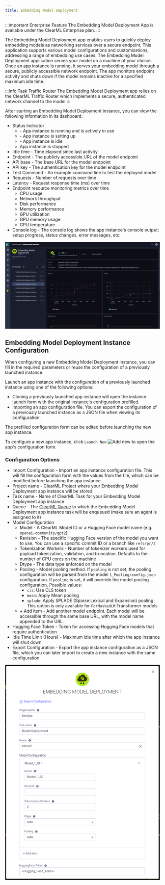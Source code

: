 ```yaml
---
title: Embedding Model Deployment
---
```


:::important Enterprise Feature
The Embedding Model Deployment App is available under the ClearML Enterprise plan.
:::

The Embedding Model Deployment app enables users to quickly deploy embedding models as networking services over a secure
endpoint. This application supports various model configurations and customizations, addressing a range of embedding use
cases. The Embedding Model Deployment application serves your model on a machine of your choice. Once an app instance is
running, it serves your embedding model through a secure, publicly accessible network endpoint. The app monitors 
endpoint activity and shuts down if the model remains inactive for a specified maximum idle time.

:::info Task Traffic Router
The Embedding Model Deployment app relies on the ClearML Traffic Router which implements a secure, authenticated network 
channel to the model
:::

After starting an Embedding Model Deployment instance, you can view the following information in its dashboard:
* Status indicator
    * <icon> - App instance is running and is actively in use
    * <icon> - App instance is setting up
    * <icon> - App instance is idle
    * <icon> App instance is stopped
* Idle time - Time elapsed since last activity 
* Endpoint - The publicly accessible URL of the model endpoint
* API base - The base URL for the model endpoint
* API key - The authentication key for the model endpoint
* Test Command - An example command line to test the deployed model
* Requests - Number of requests over time
* Latency - Request response time (ms) over time
* Endpoint resource monitoring metrics over time
  * CPU usage 
  * Network throughput 
  * Disk performance 
  * Memory performance 
  * GPU utilization 
  * GPU memory usage 
  * GPU temperature
* Console log - The console log shows the app instance's console output: setup progress, status changes, error messages, etc.

![Embedding Model Deployment app](../../img/apps_embedding_model_deployment.png)

## Embedding Model Deployment Instance Configuration

When configuring a new Embedding Model Deployment instance, you can fill in the required parameters or reuse the 
configuration of a previously launched instance. 

Launch an app instance with the configuration of a previously launched instance using one of the following options:
* Cloning a previously launched app instance will open the instance launch form with the original instance's 
configuration prefilled.
* Importing an app configuration file. You can export the configuration of a previously launched instance as a JSON file 
when viewing its configuration.

The prefilled configuration form can be edited before launching the new app instance.

To  configure a new app instance, click `Launch New` <img src="/docs/latest/icons/ico-add.svg" alt="Add new" className="icon size-md space-sm" /> 
to open the app's configuration form.

### Configuration Options
* Import Configuration - Import an app instance configuration file. This will fill the configuration form with the 
values from the file, which can be modified before launching the app instance
* Project name - ClearML Project where your Embedding Model Deployment app instance will be stored
* Task name - Name of ClearML Task for your Embedding Model Deployment app instance
* Queue - The [ClearML Queue](../../fundamentals/agents_and_queues.md#what-is-a-queue) to which the Embedding Model 
Deployment app instance task will be enqueued (make sure an agent is assigned to it)
* Model Configuration
  * Model - A ClearML Model ID or a Hugging Face model name (e.g. `openai-community/gpt2`)
  * Revision - The specific Hugging Face version of the model you want to use. You can use a specific commit ID or a 
  branch like `refs/pr/2`
  * Tokenization Workers - Number of tokenizer workers used for payload tokenization, validation, and truncation. 
  Defaults to the number of CPU cores on the machine
  * Dtype - The data type enforced on the model
  * Pooling - Model pooling method. If `pooling` is not set, the pooling configuration will be parsed from the model 
  `1_Pooling/config.json` configuration. If `pooling` is set, it will override the model pooling configuration. Possible 
  values: 
    * `cls`: Use CLS token
    * `mean`: Apply Mean pooling 
    * `splade`: Apply SPLADE (Sparse Lexical and Expansion) pooling. This option is only available for `ForMaskedLM` 
    Transformer models
  * \+ Add item - Add another model endpoint. Each model will be accessible through the same base URL, with the model 
  name appended to the URL.  
* Hugging Face Token - Token for accessing Hugging Face models that require authentication
* Idle Time Limit (Hours) - Maximum idle time after which the app instance will shut down
* Export Configuration - Export the app instance configuration as a JSON file, which you can later import to create a 
new instance with the same configuration

![Embedding Model Deployment form](../../img/apps_embedding_model_deployment_form.png)